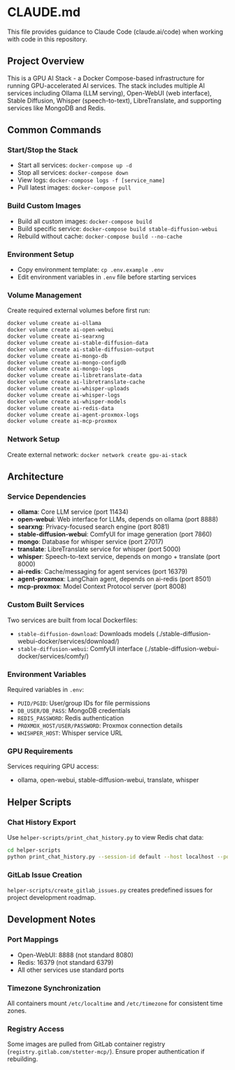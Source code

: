 # CLAUDE.md

This file provides guidance to Claude Code (claude.ai/code) when working with code in this repository.

## Project Overview

This is a GPU AI Stack - a Docker Compose-based infrastructure for running GPU-accelerated AI services. The stack includes multiple AI services including Ollama (LLM serving), Open-WebUI (web interface), Stable Diffusion, Whisper (speech-to-text), LibreTranslate, and supporting services like MongoDB and Redis.

## Common Commands

### Start/Stop the Stack
- Start all services: `docker-compose up -d`
- Stop all services: `docker-compose down`
- View logs: `docker-compose logs -f [service_name]`
- Pull latest images: `docker-compose pull`

### Build Custom Images
- Build all custom images: `docker-compose build`
- Build specific service: `docker-compose build stable-diffusion-webui`
- Rebuild without cache: `docker-compose build --no-cache`

### Environment Setup
- Copy environment template: `cp .env.example .env`
- Edit environment variables in `.env` file before starting services

### Volume Management
Create required external volumes before first run:
```bash
docker volume create ai-ollama
docker volume create ai-open-webui
docker volume create ai-searxng
docker volume create ai-stable-diffusion-data
docker volume create ai-stable-diffusion-output
docker volume create ai-mongo-db
docker volume create ai-mongo-configdb
docker volume create ai-mongo-logs
docker volume create ai-libretranslate-data
docker volume create ai-libretranslate-cache
docker volume create ai-whisper-uploads
docker volume create ai-whisper-logs
docker volume create ai-whisper-models
docker volume create ai-redis-data
docker volume create ai-agent-proxmox-logs
docker volume create ai-mcp-proxmox
```

### Network Setup
Create external network: `docker network create gpu-ai-stack`

## Architecture

### Service Dependencies
- **ollama**: Core LLM service (port 11434)
- **open-webui**: Web interface for LLMs, depends on ollama (port 8888)
- **searxng**: Privacy-focused search engine (port 8081)
- **stable-diffusion-webui**: ComfyUI for image generation (port 7860)
- **mongo**: Database for whisper service (port 27017)
- **translate**: LibreTranslate service for whisper (port 5000)
- **whisper**: Speech-to-text service, depends on mongo + translate (port 8000)
- **ai-redis**: Cache/messaging for agent services (port 16379)
- **agent-proxmox**: LangChain agent, depends on ai-redis (port 8501)
- **mcp-proxmox**: Model Context Protocol server (port 8008)

### Custom Built Services
Two services are built from local Dockerfiles:
- `stable-diffusion-download`: Downloads models (./stable-diffusion-webui-docker/services/download/)
- `stable-diffusion-webui`: ComfyUI interface (./stable-diffusion-webui-docker/services/comfy/)

### Environment Variables
Required variables in `.env`:
- `PUID/PGID`: User/group IDs for file permissions
- `DB_USER/DB_PASS`: MongoDB credentials
- `REDIS_PASSWORD`: Redis authentication
- `PROXMOX_HOST/USER/PASSWORD`: Proxmox connection details
- `WHISHPER_HOST`: Whisper service URL

### GPU Requirements
Services requiring GPU access:
- ollama, open-webui, stable-diffusion-webui, translate, whisper

## Helper Scripts

### Chat History Export
Use `helper-scripts/print_chat_history.py` to view Redis chat data:
```bash
cd helper-scripts
python print_chat_history.py --session-id default --host localhost --port 16379
```

### GitLab Issue Creation
`helper-scripts/create_gitlab_issues.py` creates predefined issues for project development roadmap.

## Development Notes

### Port Mappings
- Open-WebUI: 8888 (not standard 8080)
- Redis: 16379 (not standard 6379)
- All other services use standard ports

### Timezone Synchronization
All containers mount `/etc/localtime` and `/etc/timezone` for consistent time zones.

### Registry Access
Some images are pulled from GitLab container registry (`registry.gitlab.com/stetter-mcp/`). Ensure proper authentication if rebuilding.